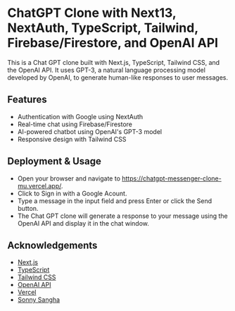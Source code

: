 # ChatGPT Clone with Next13, NextAuth, TypeScript, Tailwind, Firebase/Firestore, and OpenAI API

This is a Chat GPT clone built with Next.js, TypeScript, Tailwind CSS, and the OpenAI API. It uses GPT-3, a natural language processing model developed by OpenAI, to generate human-like responses to user messages.

## Features

-   Authentication with Google using NextAuth
-   Real-time chat using Firebase/Firestore
-   AI-powered chatbot using OpenAI's GPT-3 model
-   Responsive design with Tailwind CSS

## Deployment & Usage

-   Open your browser and navigate to https://chatgpt-messenger-clone-mu.vercel.app/.
-   Click to Sign in with a Google Acount.
-   Type a message in the input field and press Enter or click the Send button.
-   The Chat GPT clone will generate a response to your message using the OpenAI API and display it in the chat window.

## Acknowledgements

-   [Next.js](https://nextjs.org/)
-   [TypeScript](https://www.typescriptlang.org/)
-   [Tailwind CSS](https://tailwindcss.com/)
-   [OpenAI API](https://openai.com/)
-   [Vercel](https://vercel.com/)
-   [Sonny Sangha](https://www.linkedin.com/in/saajansangha/?originalSubdomain=uk)
